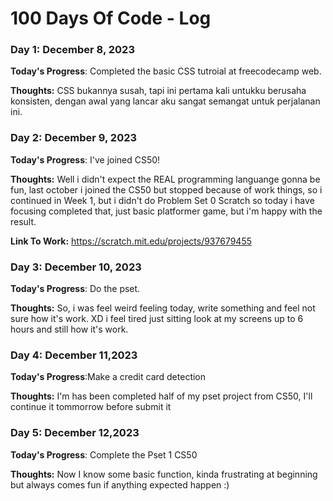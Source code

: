 # 100 Days Of Code - Log

<!--### Day 0: February 30, 2016 (Example 1)
##### (delete me or comment me out)

**Today's Progress**: Fixed CSS, worked on canvas functionality for the app.

**Thoughts:** I really struggled with CSS, but, overall, I feel like I am slowly getting better at it. Canvas is still new for me, but I managed to figure out some basic functionality.

**Link to work:** [Calculator App](http://www.example.com)

### Day 0: February 30, 2016 (Example 2)
##### (delete me or comment me out)

**Today's Progress**: Fixed CSS, worked on canvas functionality for the app.

**Thoughts**: I really struggled with CSS, but, overall, I feel like I am slowly getting better at it. Canvas is still new for me, but I managed to figure out some basic functionality.

**Link(s) to work**: [Calculator App](http://www.example.com)


### Day 1: June 27, Monday

**Today's Progress**: I've gone through many exercises on FreeCodeCamp.

**Thoughts** I've recently started coding, and it's a great feeling when I finally solve an algorithm challenge after a lot of attempts and hours spent.

**Link(s) to work**
1. [Find the Longest Word in a String](https://www.freecodecamp.com/challenges/find-the-longest-word-in-a-string)
2. [Title Case a Sentence](https://www.freecodecamp.com/challenges/title-case-a-sentence) <-->

 ### Day 1: December 8, 2023 
 **Today's Progress**: Completed the basic CSS tutroial at freecodecamp web.

 **Thoughts:** CSS bukannya susah, tapi ini pertama kali untukku berusaha konsisten, dengan awal yang lancar aku sangat semangat untuk perjalanan ini.

 ### Day 2:  December 9, 2023
 **Today's Progress**: I've joined CS50!

 **Thoughts:** Well i didn't expect the REAL programming languange gonna be fun, last october i joined the CS50 but stopped because of work things, so i continued in Week 1, but i didn't do Problem Set 0 Scratch so today i have focusing completed that, just basic platformer game, but i'm happy with the result.

 **Link To Work:** https://scratch.mit.edu/projects/937679455

 ### Day 3: December 10, 2023
 **Today's Progress**: Do the pset.

 **Thoughts:** So, i was feel weird feeling today, write something and feel not sure how it's work. XD i feel tired just sitting look at my screens up to 6 hours and still how it's work.

 ### Day 4: December 11,2023
 **Today's Progress**:Make a credit card detection

 **Thoughts:** I'm has been completed half of my pset project from CS50, I'll continue it tommorrow before submit it

### Day 5: December 12,2023
**Today's Progress**: Complete the Pset 1 CS50

**Thoughts:** Now I know some basic function, kinda frustrating at beginning but always comes fun if anything expected happen :)
 

